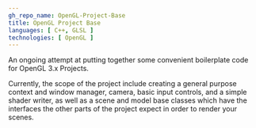 ```yaml
---
gh_repo_name: OpenGL-Project-Base
title: OpenGL Project Base
languages: [ C++, GLSL ]
technologies: [ OpenGL ]
---
```

An ongoing attempt at putting together some convenient boilerplate code for OpenGL 3.x Projects.

Currently, the scope of the project include creating a general purpose context and window manager, camera, basic input controls, and a simple shader writer, as well as a scene and model base classes which have the interfaces the other parts of the project expect in order to render your scenes.
